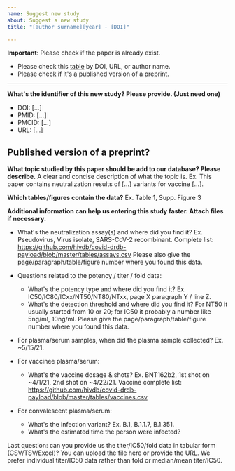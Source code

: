 ```yaml
---
name: Suggest new study
about: Suggest a new study
title: "[author surname][year] - [DOI]"

---
```


**Important**: Please check if the paper is already exist.

- Please check this [table](https://github.com/hivdb/covid-drdb-payload/blob/master/tables/articles.csv) by DOI, URL, or author name. 
- Please check if it's a published version of a preprint.


------

**What's the identifier of this new study? Please provide. (Just need one)**
- DOI: [...]
- PMID: [...]
- PMCID: [...]
- URL: [...]


## Published version of a preprint?


**What topic studied by this paper should be add to our database? Please describe.**
A clear and concise description of what the topic is. Ex. This paper contains neutralization results of [...] variants for vaccine [...].

**Which tables/figures contain the data?**
Ex. Table 1, Supp. Figure 3

**Additional information can help us entering this study faster. Attach files if necessary.**

- What's the neutralization assay(s) and where did you find it?
  Ex. Pseudovirus, Virus isolate, SARS-CoV-2 recombinant. Complete list: 
  https://github.com/hivdb/covid-drdb-payload/blob/master/tables/assays.csv
  Please also give the page/paragraph/table/figure number where you found this data.

- Questions related to the potency / titer / fold data:
  - What's the potency type and where did you find it?
    Ex. IC50/IC80/ICxx/NT50/NT80/NTxx, page X paragraph Y / line Z.
  - What's the detection threshold and where did you find it?
    For NT50 it usually started from 10 or 20; for IC50 it probably a number like 5ng/ml, 10ng/ml.
    Please give the page/paragraph/table/figure number where you found this data.

- For plasma/serum samples, when did the plasma sample collected? Ex. ~5/15/21.

- For vaccinee plasma/serum:
  - What's the vaccine dosage & shots?
    Ex. BNT162b2, 1st shot on ~4/1/21, 2nd shot on ~4/22/21. Vaccine complete list: https://github.com/hivdb/covid-drdb-payload/blob/master/tables/vaccines.csv

- For convalescent plasma/serum:
  - What's the infection variant? Ex. B.1, B.1.1.7, B.1.351.
  - What's the estimated time the person were infected?

Last question: can you provide us the titer/IC50/fold data in tabular form (CSV/TSV/Excel)? You can upload the file here or provide the URL. We prefer individual titer/IC50 data rather than fold or median/mean titer/IC50.

